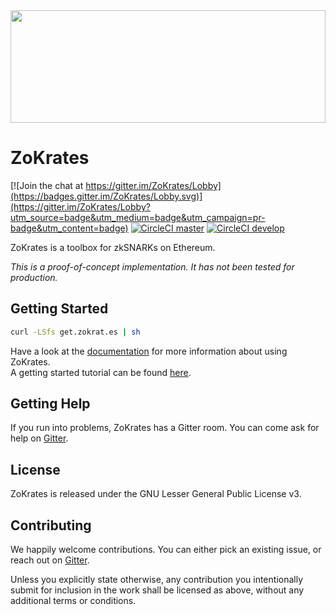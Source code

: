 
<img src="http://www.redaktion.tu-berlin.de/fileadmin/fg308/icons/projekte/logos/ZoKrates_logo.svg" width="100%" height="180">

# ZoKrates

[![Join the chat at https://gitter.im/ZoKrates/Lobby](https://badges.gitter.im/ZoKrates/Lobby.svg)](https://gitter.im/ZoKrates/Lobby?utm_source=badge&utm_medium=badge&utm_campaign=pr-badge&utm_content=badge)
[![CircleCI master](https://img.shields.io/circleci/project/github/Zokrates/ZoKrates/master.svg?label=master)](https://circleci.com/gh/Zokrates/ZoKrates/tree/master)
[![CircleCI develop](https://img.shields.io/circleci/project/github/Zokrates/ZoKrates/develop.svg?label=develop)](https://circleci.com/gh/Zokrates/ZoKrates/tree/develop)

ZoKrates is a toolbox for zkSNARKs on Ethereum.

_This is a proof-of-concept implementation. It has not been tested for production._

## Getting Started

```bash
curl -LSfs get.zokrat.es | sh
```

Have a look at the [documentation](https://zokrates.github.io/) for more information about using ZoKrates.  
A getting started tutorial can be found [here](https://zokrates.github.io/sha256example.html).

## Getting Help

If you run into problems, ZoKrates has a Gitter room. You can come ask for help on [Gitter](https://gitter.im/ZoKrates/Lobby).

## License

ZoKrates is released under the GNU Lesser General Public License v3.

## Contributing

We happily welcome contributions. You can either pick an existing issue, or reach out on [Gitter](https://gitter.im/ZoKrates/Lobby).

Unless you explicitly state otherwise, any contribution you intentionally submit for inclusion in the work shall be licensed as above, without any additional terms or conditions.
